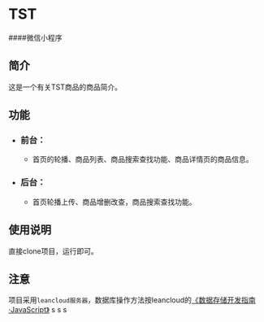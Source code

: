 TST
=========
####微信小程序
## 简介
  这是一个有关TST商品的商品简介。<br>
## 功能
* ### 前台：
  * 首页的轮播、商品列表、商品搜索查找功能、商品详情页的商品信息。
* ### 后台：
  * 首页轮播上传、商品增删改查，商品搜索查找功能。
## 使用说明
  直接clone项目，运行即可。
## 注意
  项目采用`leancloud服务器`，数据库操作方法按leancloud的[《数据存储开发指南·JavaScript》](https://leancloud.cn/docs/leanstorage_guide-js.html)
    s
    s
    s
